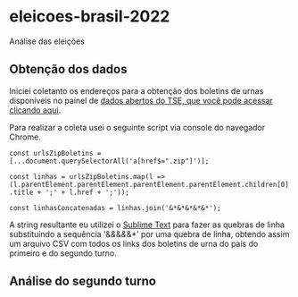 # eleicoes-brasil-2022
Análise das eleições

## Obtenção dos dados
Iniciei coletanto os endereços para a obtenção dos boletins de urnas disponíveis no painel de [dados abertos do TSE, que você pode acessar clicando aqui](https://dadosabertos.tse.jus.br/dataset/resultados-2022-boletim-de-urna).

Para realizar a coleta usei o seguinte script via console do navegador Chrome.

`const urlsZipBoletins = [...document.querySelectorAll('a[href$=".zip"]')];`

`const linhas = urlsZipBoletins.map(l => (l.parentElement.parentElement.parentElement.parentElement.children[0].title + ';' + l.href + ';'));`

`const linhasConcatenadas = linhas.join('&*&*&*&*&*');`

A string resultante eu utilizei o [Sublime Text](https://www.sublimetext.com/) para fazer as quebras de linha substituindo a sequência '&*&*&*&*&*' por uma quebra de linha, obtendo assim um arquivo CSV com todos os links dos boletins de urna do país do primeiro e do segundo turno.

## Análise do segundo turno
